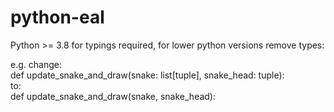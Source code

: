 # python-eal


Python >= 3.8 for typings required, for lower python versions remove types:

e.g. change:  
def update_snake_and_draw(snake: list[tuple], snake_head: tuple):   
to:  
def update_snake_and_draw(snake, snake_head):  
